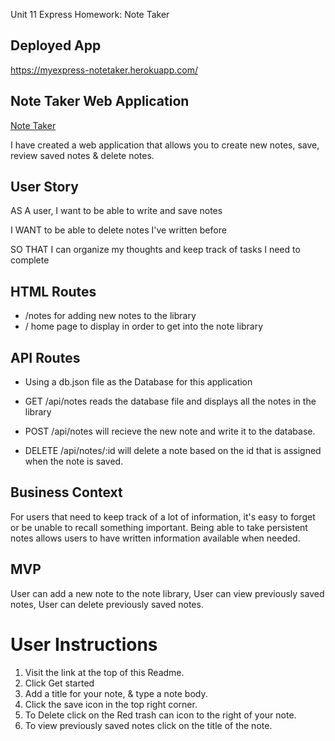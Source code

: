 Unit 11 Express Homework: Note Taker

## Deployed App

https://myexpress-notetaker.herokuapp.com/

## Note Taker Web Application

[Note Taker](https://duanem33.github.io/Note-Taker/)

I have created a web application that allows you to create new notes, save, review saved notes & delete notes.

## User Story

AS A user, I want to be able to write and save notes

I WANT to be able to delete notes I've written before

SO THAT I can organize my thoughts and keep track of tasks I need to complete

## HTML Routes

- /notes for adding new notes to the library
- / home page to display in order to get into the note library

## API Routes

- Using a db.json file as the Database for this application

- GET /api/notes reads the database file and displays all the notes in the library
- POST /api/notes will recieve the new note and write it to the database.
- DELETE /api/notes/:id will delete a note based on the id that is assigned when the note is saved.

## Business Context

For users that need to keep track of a lot of information, it's easy to forget or be unable to recall something important. Being able to take persistent notes allows users to have written information available when needed.

## MVP

User can add a new note to the note library, User can view previously saved notes, User can delete previously saved notes.

# User Instructions

1. Visit the link at the top of this Readme.
2. Click Get started
3. Add a title for your note, & type a note body.
4. Click the save icon in the top right corner.
5. To Delete click on the Red trash can icon to the right of your note.
6. To view previously saved notes click on the title of the note.
